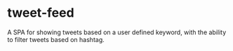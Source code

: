 # tweet-feed
A SPA for showing tweets based on a user defined keyword, with the ability to filter tweets based on hashtag.
